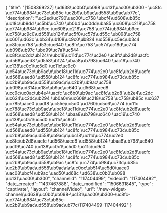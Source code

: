 {
    "title": "[1508369237] \ud638\uc0b0\ub098 \uc131\uac00\ub300 - \uc8fc \uc774\ub984\uc73c\ub85c \uc2b9\ub9ac\ud558\ub9ac\ub77c",
    "description": "\uc2ed\uc790\uac00\uc758 \ubcf4\ud608\ub85c \uc18c\ub9dd \uc5bb\uc740 \ub0b4 \uc0dd\uba85 \uc608\uc218\uc758 \uc774\ub984\ub9cc \uc608\uc218\uc758 \uc774\ub984\ub9cc \uc758\uc9c0\ud558\ub124\n\uc5f0\uc57d\ud55c \ub098\uc758 \uc601\ud63c \ubb34\ub108\uc9c0\ub824 \ud558\uc5ec\ub3c4 \uc8fc\uc758 \ud53c\uc640 \uc8fc\uc758 \uc57d\uc18d\uc774 \ub098\ub97c \ubd99\uc7a1\uc544 \uc8fc\uc2dc\ub124\n\ubc18\uc11d\uc774\uc2e0 \uc8fc\ub2d8\uacfc \ud568\uaed8 \ud558\ub124 \ubaa8\ub798\uc640 \uac19\uc740 \uc138\uc0c1\uc5d0 \uc11c\uc9c0 \uc54a\uc73c\ub9ac\n\ubc18\uc11d\uc774\uc2e0 \uc8fc\ub2d8\uacfc \ud568\uaed8 \ud558\ub124 \uc8fc \uc774\ub984\uc73c\ub85c \uc2b9\ub9ac\ud558\ub9ac\n\uc2b9\ub9ac\uc758 \ub098\ud314\uc18c\ub9ac\uc640 \ud568\uaed8 \ucc9c\uc0ac\ub4e4\uacfc \uc6b0\ub9ac \uc8fc\ub2d8 \ub2e4\uc2dc \uc624\uc2dc\ub294 \ub0a0\n\uc608\uc218\uc758 \uc758\ub85c \uc637 \uc785\uace0 \uadf8 \uc55e\uc5d0 \ud760\uc5c6\uc774 \uc11c \uc788\uc73c\ub9ac\n\ubc18\uc11d\uc774\uc2e0 \uc8fc\ub2d8\uacfc \ud568\uaed8 \ud558\ub124 \ubaa8\ub798\uc640 \uac19\uc740 \uc138\uc0c1\uc5d0 \uc11c\uc9c0 \uc54a\uc73c\ub9ac\n\ubc18\uc11d\uc774\uc2e0 \uc8fc\ub2d8\uacfc \ud568\uaed8 \ud558\ub124 \uc8fc \uc774\ub984\uc73c\ub85c \uc2b9\ub9ac\ud558\ub9ac\n\ubc18\uc11d\uc774\uc2e0 \uc8fc\ub2d8\uacfc \ud568\uaed8 \ud558\ub124 \ubaa8\ub798\uc640 \uac19\uc740 \uc138\uc0c1\uc5d0 \uc11c\uc9c0 \uc54a\uc73c\ub9ac\n\ubc18\uc11d\uc774\uc2e0 \uc8fc\ub2d8\uacfc \ud568\uaed8 \ud558\ub124 \uc8fc \uc774\ub984\uc73c\ub85c \uc2b9\ub9ac\ud558\ub9ac \uc8fc \uc774\ub984\uc73c\ub85c \uc2b9\ub9ac\ud558\ub9ac\n\n\uc0cc\ub514\uc5d0\uace0 \uac08\ubcf4\ub9ac \uad50\ud68c \ud638\uc0b0\ub098 \uc131\uac00\ub300",
    "channelid": "117404499",
    "videoid": "117404492",
    "date_created": "1437467888",
    "date_modified": "1506631845",
    "type": "captivate",
    "layout": "channelVideo",
    "url": "\/new-widget-channel\/\ud638\uc0b0\ub098-\uc131\uac00\ub300-\uc8fc-\uc774\ub984\uc73c\ub85c-\uc2b9\ub9ac\ud558\ub9ac\ub77c\/117404499-117404492"
}